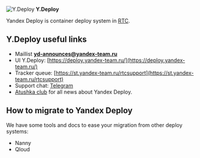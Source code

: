 ![Y.Deploy](_assets/deploy-introduction/favicon32x32.png)  **Y.Deploy**

Yandex Deploy is container deploy system in [RTC](https://rtc.yandex-team.ru/docs/).

## Y.Deploy useful links
* Maillist **[yd-announces@yandex-team.ru](https://ml.yandex-team.ru/lists/yd-announces/)**
* UI Y.Deploy: [https://deploy.yandex-team.ru/](https://deploy.yandex-team.ru/)
* Tracker queue: [https://st.yandex-team.ru/rtcsupport](https://st.yandex-team.ru/rtcsupport)
* Support chat: [Telegram](https://t.me/joinchat/Be0kOD50fVxMoi_8hPvG6Q)
* [Atushka club](https://clubs.at.yandex-team.ru/infra-cloud/) for all news about Yandex Deploy.

## How to migrate to Yandex Deploy
We have some tools and docs to ease your migration from other deploy systems:
 * Nanny 
 * Qloud
